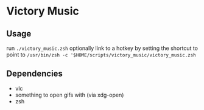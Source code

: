 # Victory Music

## Usage

run `./victory_music.zsh`
optionally link to a hotkey by setting the shortcut to point to `/usr/bin/zsh -c '$HOME/scripts/victory_music/victory_music.zsh`

## Dependencies
* vlc
* something to open gifs with (via xdg-open)
* zsh
